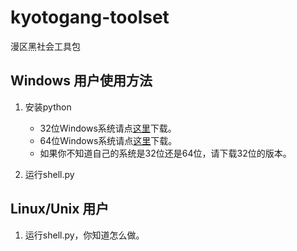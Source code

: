 kyotogang-toolset
=================

漫区黑社会工具包

## Windows 用户使用方法
1. 安装python
    * 32位Windows系统请点[这里](http://pan.baidu.com/s/1y3dsj)下载。
    * 64位Windows系统请点[这里](http://pan.baidu.com/s/18C12m)下载。
    * 如果你不知道自己的系统是32位还是64位，请下载32位的版本。

2. 运行shell.py

## Linux/Unix 用户
1. 运行shell.py，你知道怎么做。
